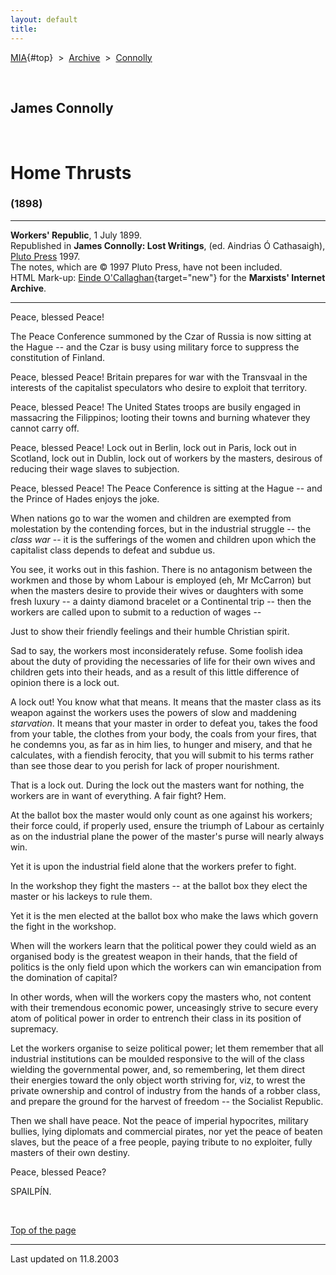 ```yaml
---
layout: default
title: 
---
```

[MIA](../../../../index.htm){#top}  \> 
[Archive](../../../index.htm)  \>  [Connolly](../../index.htm)

 

## James Connolly

 

# Home Thrusts

### (1898)

------------------------------------------------------------------------

**Workers' Republic**, 1 July 1899.\
Republished in **James Connolly: Lost Writings**, (ed. Aindrias Ó
Cathasaigh), [Pluto Press](http://www.plutobooks.com/) 1997.\
The notes, which are © 1997 Pluto Press, have not been included.\
HTML Mark-up: [Einde
O'Callaghan](../../../../admin/volunteers/biographies/eocallaghan.htm){target="new"}
for the **Marxists' Internet Archive**.

------------------------------------------------------------------------

Peace, blessed Peace!

The Peace Conference summoned by the Czar of Russia is now sitting at
the Hague -- and the Czar is busy using military force to suppress the
constitution of Finland.

Peace, blessed Peace! Britain prepares for war with the Transvaal in the
interests of the capitalist speculators who desire to exploit that
territory.

Peace, blessed Peace! The United States troops are busily engaged in
massacring the Filippinos; looting their towns and burning whatever they
cannot carry off.

Peace, blessed Peace! Lock out in Berlin, lock out in Paris, lock out in
Scotland, lock out in Dublin, lock out of workers by the masters,
desirous of reducing their wage slaves to subjection.

Peace, blessed Peace! The Peace Conference is sitting at the Hague --
and the Prince of Hades enjoys the joke.

When nations go to war the women and children are exempted from
molestation by the contending forces, but in the industrial struggle --
the *class war* -- it is the sufferings of the women and children upon
which the capitalist class depends to defeat and subdue us.

You see, it works out in this fashion. There is no antagonism between
the workmen and those by whom Labour is employed (eh, Mr McCarron) but
when the masters desire to provide their wives or daughters with some
fresh luxury -- a dainty diamond bracelet or a Continental trip -- then
the workers are called upon to submit to a reduction of wages --

Just to show their friendly feelings and their humble Christian spirit.

Sad to say, the workers most inconsiderately refuse. Some foolish idea
about the duty of providing the necessaries of life for their own wives
and children gets into their heads, and as a result of this little
difference of opinion there is a lock out.

A lock out! You know what that means. It means that the master class as
its weapon against the workers uses the powers of slow and maddening
*starvation*. It means that your master in order to defeat you, takes
the food from your table, the clothes from your body, the coals from
your fires, that he condemns you, as far as in him lies, to hunger and
misery, and that he calculates, with a fiendish ferocity, that you will
submit to his terms rather than see those dear to you perish for lack of
proper nourishment.

That is a lock out. During the lock out the masters want for nothing,
the workers are in want of everything. A fair fight? Hem.

At the ballot box the master would only count as one against his
workers; their force could, if properly used, ensure the triumph of
Labour as certainly as on the industrial plane the power of the master's
purse will nearly always win.

Yet it is upon the industrial field alone that the workers prefer to
fight.

In the workshop they fight the masters -- at the ballot box they elect
the master or his lackeys to rule them.

Yet it is the men elected at the ballot box who make the laws which
govern the fight in the workshop.

When will the workers learn that the political power they could wield as
an organised body is the greatest weapon in their hands, that the field
of politics is the only field upon which the workers can win
emancipation from the domination of capital?

In other words, when will the workers copy the masters who, not content
with their tremendous economic power, unceasingly strive to secure every
atom of political power in order to entrench their class in its position
of supremacy.

Let the workers organise to seize political power; let them remember
that all industrial institutions can be moulded responsive to the will
of the class wielding the governmental power, and, so remembering, let
them direct their energies toward the only object worth striving for,
viz, to wrest the private ownership and control of industry from the
hands of a robber class, and prepare the ground for the harvest of
freedom -- the Socialist Republic.

Then we shall have peace. Not the peace of imperial hypocrites, military
bullies, lying diplomats and commercial pirates, nor yet the peace of
beaten slaves, but the peace of a free people, paying tribute to no
exploiter, fully masters of their own destiny.

Peace, blessed Peace?

SPAILPÍN.

 

[Top of the page](#top)

------------------------------------------------------------------------

Last updated on 11.8.2003
